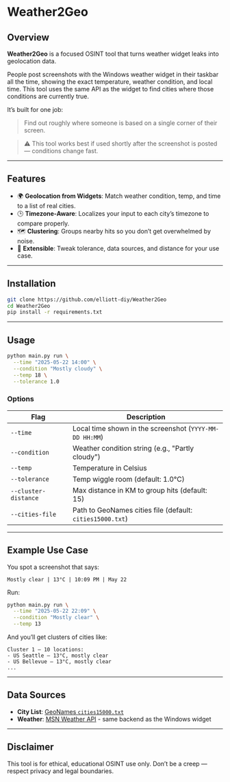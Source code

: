 

# Weather2Geo

## Overview

**Weather2Geo** is a focused OSINT tool that turns weather widget leaks into geolocation data.

People post screenshots with the Windows weather widget in their taskbar all the time, showing the exact temperature, weather condition, and local time. This tool uses the same API as the widget to find cities where those conditions are currently true.

It’s built for one job:

> Find out roughly where someone is based on a single corner of their screen.


> ⚠️ This tool works best if used shortly after the screenshot is posted — conditions change fast.

---

## Features

* 🌍 **Geolocation from Widgets**: Match weather condition, temp, and time to a list of real cities.
* 🕒 **Timezone-Aware**: Localizes your input to each city’s timezone to compare properly.
* 🗺️ **Clustering**: Groups nearby hits so you don’t get overwhelmed by noise.
* 🧪 **Extensible**: Tweak tolerance, data sources, and distance for your use case.

---

## Installation

```bash
git clone https://github.com/elliott-diy/Weather2Geo
cd Weather2Geo
pip install -r requirements.txt
```

---

## Usage

```bash
python main.py run \
  --time "2025-05-22 14:00" \
  --condition "Mostly cloudy" \
  --temp 18 \
  --tolerance 1.0
```

### Options

| Flag                 | Description                                               |
| -------------------- | --------------------------------------------------------- |
| `--time`             | Local time shown in the screenshot (`YYYY-MM-DD HH:MM`)   |
| `--condition`        | Weather condition string (e.g., "Partly cloudy")          |
| `--temp`             | Temperature in Celsius                                    |
| `--tolerance`        | Temp wiggle room (default: 1.0°C)                         |
| `--cluster-distance` | Max distance in KM to group hits (default: 15)            |
| `--cities-file`      | Path to GeoNames cities file (default: `cities15000.txt`) |

---

## Example Use Case

You spot a screenshot that says:

```
Mostly clear | 13°C | 10:09 PM | May 22
```

Run:

```bash
python main.py run \
  --time "2025-05-22 22:09" \
  --condition "Mostly clear" \
  --temp 13
```

And you’ll get clusters of cities like:

```
Cluster 1 – 10 locations:
- US Seattle — 13°C, mostly clear
- US Bellevue — 13°C, mostly clear
...
```

---

## Data Sources

* **City List**: [GeoNames `cities15000.txt`](https://download.geonames.org/export/dump/)
* **Weather**: [MSN Weather API](https://www.msn.com/en-ca/weather) - same backend as the Windows widget

---

## Disclaimer

This tool is for ethical, educational OSINT use only. Don’t be a creep — respect privacy and legal boundaries.



